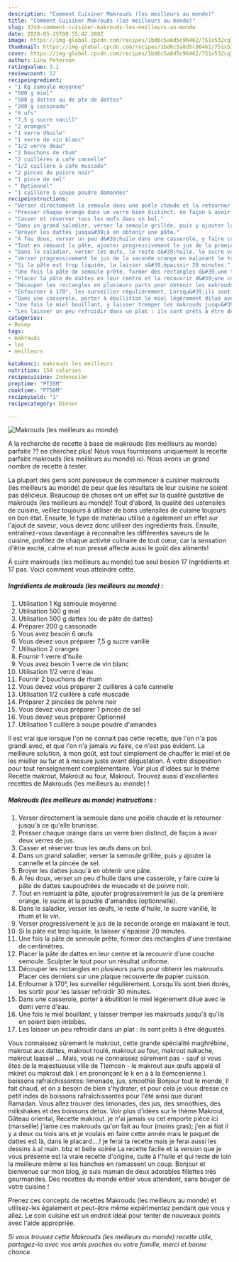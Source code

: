 ```yaml
---
description: "Comment Cuisiner Makrouds (les meilleurs au monde)"
title: "Comment Cuisiner Makrouds (les meilleurs au monde)"
slug: 3740-comment-cuisiner-makrouds-les-meilleurs-au-monde
date: 2020-05-25T08:55:42.288Z
image: https://img-global.cpcdn.com/recipes/1bd6c5a8d5c96462/751x532cq70/makrouds-les-meilleurs-au-monde-photo-principale-de-la-recette.jpg
thumbnail: https://img-global.cpcdn.com/recipes/1bd6c5a8d5c96462/751x532cq70/makrouds-les-meilleurs-au-monde-photo-principale-de-la-recette.jpg
cover: https://img-global.cpcdn.com/recipes/1bd6c5a8d5c96462/751x532cq70/makrouds-les-meilleurs-au-monde-photo-principale-de-la-recette.jpg
author: Lina Peterson
ratingvalue: 3.1
reviewcount: 12
recipeingredient:
- "1 Kg semoule moyenne"
- "500 g miel"
- "500 g dattes ou de pte de dattes"
- "200 g cassonade"
- "6 ufs"
- "7,5 g sucre vanill"
- "2 oranges"
- "1 verre dhuile"
- "1 verre de vin blanc"
- "1/2 verre deau"
- "2 bouchons de rhum"
- "2 cuillères à café cannelle"
- "1/2 cuillère à café muscade"
- "2 pinces de poivre noir"
- "1 pince de sel"
- " Optionnel"
- "1 cuillère à soupe poudre damandes"
recipeinstructions:
- "Verser directement la semoule dans une poêle chaude et la retourner jusqu&#39;à ce qu&#39;elle brunisse."
- "Presser chaque orange dans un verre bien distinct, de façon à avoir deux verres de jus."
- "Casser et réserver tous les œufs dans un bol."
- "Dans un grand saladier, verser la semoule grillée, puis y ajouter la cannelle et la pincée de sel."
- "Broyer les dattes jusqu&#39;à en obtenir une pâte."
- "À feu doux, verser un peu d&#39;huile dans une casserole, y faire cuire la pâte de dattes saupoudrées de muscade et de poivre noir."
- "Tout en remuant la pâte, ajouter progressivement le jus de la première orange, le sucre et la poudre d&#39;amandes (optionnelle)."
- "Dans le saladier, verser les œufs, le reste d&#39;huile, le sucre vanillé, le rhum et le vin."
- "Verser progressivement le jus de la seconde orange en malaxant le tout."
- "Si la pâte est trop liquide, la laisser s&#39;épaissir 20 minutes."
- "Une fois la pâte de semoule prête, former des rectangles d&#39;une trentaine de centimètres."
- "Placer la pâte de dattes en leur centre et la recouvrir d&#39;une couche semoule. Sculpter le tout pour un résultat uniforme."
- "Découper les rectangles en plusieurs parts pour obtenir les makrouds. Placer ces derniers sur une plaque recouverte de papier cuisson."
- "Enfourner à 170°, les surveiller régulièrement. Lorsqu&#39;ils sont bien dorés, les sortir pour les laisser refroidir 30 minutes."
- "Dans une casserole, porter à ébullition le miel légèrement dilué avec le demi verre d&#39;eau."
- "Une fois le miel bouillant, y laisser tremper les makrouds jusqu&#39;à qu&#39;ils en soient bien imbibés."
- "Les laisser un peu refroidir dans un plat : ils sont prêts à être dégustés."
categories:
- Resep
tags:
- makrouds
- les
- meilleurs

katakunci: makrouds les meilleurs 
nutrition: 154 calories
recipecuisine: Indonesian
preptime: "PT35M"
cooktime: "PT50M"
recipeyield: "1"
recipecategory: Dinner

---
```



![Makrouds (les meilleurs au monde)](https://img-global.cpcdn.com/recipes/1bd6c5a8d5c96462/751x532cq70/makrouds-les-meilleurs-au-monde-photo-principale-de-la-recette.jpg)

A la recherche de recette à base de makrouds (les meilleurs au monde) parfaite ?? ne cherchez plus! Nous vous fournissons uniquement la recette parfaite makrouds (les meilleurs au monde) ici. Nous avons un grand nombre de recette à tester.

La plupart des gens sont paresseux de commencer à cuisiner makrouds (les meilleurs au monde) de peur que les résultats de leur cuisine ne soient pas délicieux. Beaucoup de choses ont un effet sur la qualité gustative de makrouds (les meilleurs au monde)! Tout d'abord, la qualité des ustensiles de cuisine, veillez toujours à utiliser de bons ustensiles de cuisine toujours en bon état. Ensuite, le type de matériau utilisé a également un effet sur l'ajout de saveur, vous devez donc utiliser des ingrédients frais. Ensuite, entraînez-vous davantage à reconnaître les différentes saveurs de la cuisine, profitez de chaque activité culinaire de tout cœur, car la sensation d'être excité, calme et non pressé affecte aussi le goût des aliments!

<!--inarticleads1-->

À cuire makrouds (les meilleurs au monde) tue seul besion 17 Ingrédients et 17 pas. Voici comment vous atteindre cette.

##### Ingrédients de makrouds (les meilleurs au monde) :

1. Utilisation 1 Kg semoule moyenne
1. Utilisation 500 g miel
1. Utilisation 500 g dattes (ou de pâte de dattes)
1. Préparer 200 g cassonade
1. Vous avez besoin 6 œufs
1. Vous devez vous préparer 7,5 g sucre vanillé
1. Utilisation 2 oranges
1. Fournir 1 verre d&#39;huile
1. Vous avez besoin 1 verre de vin blanc
1. Utilisation 1/2 verre d&#39;eau
1. Fournir 2 bouchons de rhum
1. Vous devez vous préparer 2 cuillères à café cannelle
1. Utilisation 1/2 cuillère à café muscade
1. Préparer 2 pincées de poivre noir
1. Vous devez vous préparer 1 pincée de sel
1. Vous devez vous préparer  Optionnel
1. Utilisation 1 cuillère à soupe poudre d&#39;amandes


Il est vrai que lorsque l&#39;on ne connait pas cette recette, que l&#39;on n&#39;a pas grandi avec, et que l&#39;on n&#39;a jamais vu faire, ce n&#39;est pas évident. La meilleure solution, à mon goût, est tout simplement de chauffer le miel et de les mieller au fur et à mesure juste avant dégustation. À votre disposition pour tout renseignement complémentaire. Voir plus d&#39;idées sur le thème Recette makrout, Makrout au four, Makrout. Trouvez aussi d&#39;excellentes recettes de Makrouds (les meilleurs au monde) ! 

<!--inarticleads2-->

##### Makrouds (les meilleurs au monde) instructions :

1. Verser directement la semoule dans une poêle chaude et la retourner jusqu&#39;à ce qu&#39;elle brunisse.
1. Presser chaque orange dans un verre bien distinct, de façon à avoir deux verres de jus.
1. Casser et réserver tous les œufs dans un bol.
1. Dans un grand saladier, verser la semoule grillée, puis y ajouter la cannelle et la pincée de sel.
1. Broyer les dattes jusqu&#39;à en obtenir une pâte.
1. À feu doux, verser un peu d&#39;huile dans une casserole, y faire cuire la pâte de dattes saupoudrées de muscade et de poivre noir.
1. Tout en remuant la pâte, ajouter progressivement le jus de la première orange, le sucre et la poudre d&#39;amandes (optionnelle).
1. Dans le saladier, verser les œufs, le reste d&#39;huile, le sucre vanillé, le rhum et le vin.
1. Verser progressivement le jus de la seconde orange en malaxant le tout.
1. Si la pâte est trop liquide, la laisser s&#39;épaissir 20 minutes.
1. Une fois la pâte de semoule prête, former des rectangles d&#39;une trentaine de centimètres.
1. Placer la pâte de dattes en leur centre et la recouvrir d&#39;une couche semoule. Sculpter le tout pour un résultat uniforme.
1. Découper les rectangles en plusieurs parts pour obtenir les makrouds. Placer ces derniers sur une plaque recouverte de papier cuisson.
1. Enfourner à 170°, les surveiller régulièrement. Lorsqu&#39;ils sont bien dorés, les sortir pour les laisser refroidir 30 minutes.
1. Dans une casserole, porter à ébullition le miel légèrement dilué avec le demi verre d&#39;eau.
1. Une fois le miel bouillant, y laisser tremper les makrouds jusqu&#39;à qu&#39;ils en soient bien imbibés.
1. Les laisser un peu refroidir dans un plat : ils sont prêts à être dégustés.


Vous connaissez sûrement le makrout, cette grande spécialité maghrébine, makrout aux dattes, makrout roulé, makrout au four, makrout nakache, makrout laassel … Mais, vous ne connaissez sûrement pas - sauf si vous êtes de la majestueuse ville de Tlemcen - le makrout aux œufs appelé el mkiret ou makrout dak ( en prononçant le k en a à la tlemcenienne ). boissons rafraîchissantes: limonade, jus, smoothie Bonjour tout le monde, Il fait chaud, et on a besoin de bien s&#39;hydrater, et pour cela je vous dresse ce petit index de boissons rafraîchissantes pour l&#39;été ainsi que durant Ramadan. Vous allez trouver des limonades, des jus, des smoothies, des milkshakes et des boissons detox. Voir plus d&#39;idées sur le thème Makrout, Gâteau oriental, Recette makrout. je n&#39;ai jamais vu cet emporte pièce ici (marseille) j&#39;iame ces makrouds qu&#39;on fait au four (moins gras); j&#39;en ai fiat il y a deux ou trois ans et je voulais en faire cette année mais le paquet de dattes est là, dans le placard….! je ferai ta recette mais je ferai aussi les dessins à al main. bbz et belle soirée La recette facile et la version que je vous présente est la vraie recette d&#39;origine, cuite à l&#39;huile et qui reste de loin la meilleure même si les hanches en ramassent un coup. Bonjour et bienvenue sur mon blog, je suis maman de deux adorables fillettes très gourmandes. Des recettes du monde entier vous attendent, sans bouger de votre cuisine ! 

<!--inarticleads1-->

<p>
Prenez ces concepts de recettes Makrouds (les meilleurs au monde) et utilisez-les également et peut-être même expérimentez pendant que vous y allez. Le coin cuisine est un endroit idéal pour tenter de nouveaux points avec l'aide appropriée.
</p>

<p>
<i>Si vous trouvez cette Makrouds (les meilleurs au monde) recette utile, partagez-la avec vos amis proches ou votre famille, merci et bonne chance.</i>
</p>
